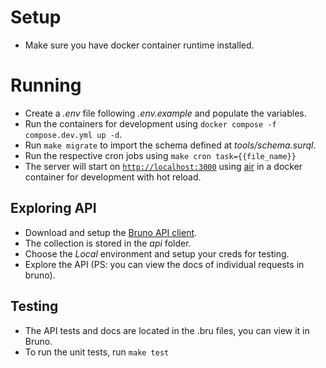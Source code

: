 # Setup

- Make sure you have docker container runtime installed.

# Running

- Create a *.env* file following *.env.example* and populate the variables.
- Run the containers for development using `docker compose -f compose.dev.yml up -d`.
- Run `make migrate` to import the schema defined at *tools/schema.surql*.
- Run the respective cron jobs using `make cron task={{file_name}}`
- The server will start on [`http://localhost:3000`](http://localhost:3000) using [air](https://github.com/cosmtrek/air) in a docker container for development with hot reload.

## Exploring API

- Download and setup the [Bruno API client](https://www.usebruno.com/).
- The collection is stored in the *api* folder.
- Choose the *Local* environment and setup your creds for testing.
- Explore the API (PS: you can view the docs of individual requests in bruno).

## Testing

- The API tests and docs are located in the .bru files, you can view it in Bruno.
- To run the unit tests, run `make test`